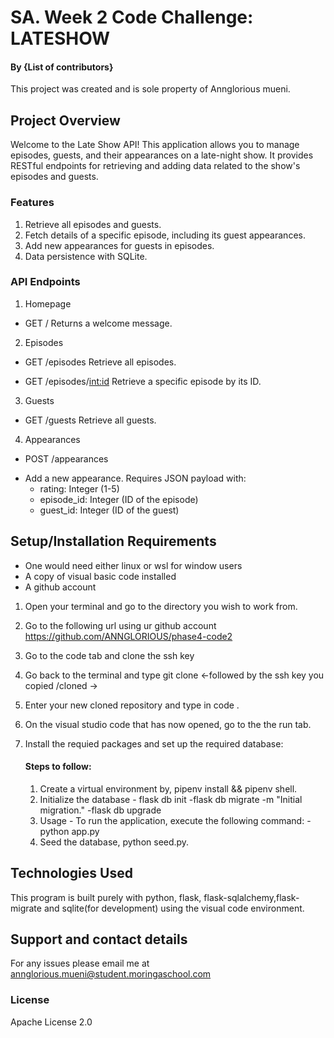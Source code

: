# SA. Week 2 Code Challenge: LATESHOW

#### By **{List of contributors}**
This project was created and is sole property of Annglorious mueni.

## Project Overview
Welcome to the Late Show API! This application allows you to manage episodes, guests, and their appearances on a late-night show. It provides RESTful endpoints for retrieving and adding data related to the show's episodes and guests.

### Features
1. Retrieve all episodes and guests.
2. Fetch details of a specific episode, including its guest appearances.
3. Add new appearances for guests in episodes.
4. Data persistence with SQLite.

### API Endpoints
1. Homepage
* GET /
Returns a welcome message.

2. Episodes
* GET /episodes
Retrieve all episodes.

* GET /episodes/<int:id>
Retrieve a specific episode by its ID.

3. Guests
* GET /guests
Retrieve all guests.

4. Appearances
* POST /appearances
- Add a new appearance. Requires JSON payload with:
    - rating: Integer (1-5)
    - episode_id: Integer (ID of the episode)
    - guest_id: Integer (ID of the guest)



## Setup/Installation Requirements
* One would need either linux or wsl for window users
* A copy of visual basic code installed
* A github account

1. Open your terminal and go to the directory you wish to work from.
2. Go to the following url using ur github account https://github.com/ANNGLORIOUS/phase4-code2
3. Go to the code tab and clone the ssh key
4. Go back to the terminal and type git clone <-followed by the ssh key you copied /cloned ->
5. Enter your new cloned repository and type in code .
6. On the visual studio code that has now opened, go to the the run tab.
7. Install the requied packages and set up the required database:

      #### Steps to follow:
      1. Create a virtual environment by, pipenv install && pipenv shell.
      2. Initialize the database - flask db init
                                    -flask db migrate -m "Initial migration."
                                    -flask db upgrade
      5. Usage - To run the application, execute the following command:
                                            -python app.py  
      4. Seed the database, python seed.py.  


## Technologies Used
This program is built purely with python, flask, flask-sqlalchemy,flask-migrate and sqlite(for development) using the visual code environment.

## Support and contact details
For any issues please email me at annglorious.mueni@student.moringaschool.com
### License
Apache License 2.0


